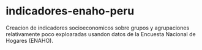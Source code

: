 # indicadores-enaho-peru
Creacion de indicadores socioeconomicos sobre grupos y agrupaciones relativamente poco exploaradas usandon datos de la Encuesta Nacional de Hogares (ENAHO).

